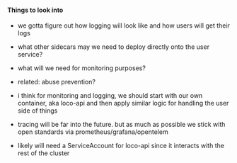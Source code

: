 #### Things to look into

- we gotta figure out how logging will look like and how users will get their logs
- what other sidecars may we need to deploy directly onto the user service?
- what will we need for monitoring purposes?
- related: abuse prevention?

- i think for monitoring and logging, we should start with our own container, aka loco-api
  and then apply similar logic for handling the user side of things

- tracing will be far into the future. but as much as possible we stick with open standards via prometheus/grafana/opentelem

- likely will need a ServiceAccount for loco-api since it interacts with the rest of the cluster
